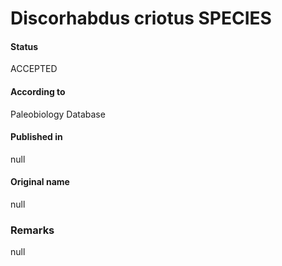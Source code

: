 Discorhabdus criotus SPECIES
=======

#### Status
ACCEPTED

#### According to
Paleobiology Database

#### Published in
null

#### Original name
null

### Remarks
null